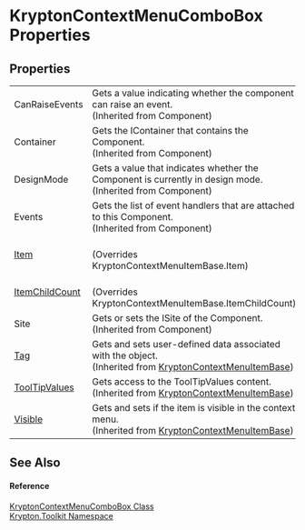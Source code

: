 # KryptonContextMenuComboBox Properties




## Properties
<table>
<tr>
<td>CanRaiseEvents</td>
<td>Gets a value indicating whether the component can raise an event.<br />(Inherited from Component)</td></tr>
<tr>
<td>Container</td>
<td>Gets the IContainer that contains the Component.<br />(Inherited from Component)</td></tr>
<tr>
<td>DesignMode</td>
<td>Gets a value that indicates whether the Component is currently in design mode.<br />(Inherited from Component)</td></tr>
<tr>
<td>Events</td>
<td>Gets the list of event handlers that are attached to this Component.<br />(Inherited from Component)</td></tr>
<tr>
<td><a href="fee1d64a-a049-fd3b-b590-d4c398369ee9.md">Item</a></td>
<td><br />(Overrides KryptonContextMenuItemBase.Item)</td></tr>
<tr>
<td><a href="125c9de4-25fa-ef43-7531-582c54c97a5c.md">ItemChildCount</a></td>
<td><br />(Overrides KryptonContextMenuItemBase.ItemChildCount)</td></tr>
<tr>
<td>Site</td>
<td>Gets or sets the ISite of the Component.<br />(Inherited from Component)</td></tr>
<tr>
<td><a href="4ca54ae1-2f96-5bce-ffd0-420b8c0c9113.md">Tag</a></td>
<td>Gets and sets user-defined data associated with the object.<br />(Inherited from <a href="7d97c419-819b-74c1-360f-af4d4ae026d9.md">KryptonContextMenuItemBase</a>)</td></tr>
<tr>
<td><a href="e2db60c0-a28d-f7ef-1290-98ef541699f9.md">ToolTipValues</a></td>
<td>Gets access to the ToolTipValues content.<br />(Inherited from <a href="7d97c419-819b-74c1-360f-af4d4ae026d9.md">KryptonContextMenuItemBase</a>)</td></tr>
<tr>
<td><a href="222ce9e0-7672-2989-1f3d-56ab63d1e070.md">Visible</a></td>
<td>Gets and sets if the item is visible in the context menu.<br />(Inherited from <a href="7d97c419-819b-74c1-360f-af4d4ae026d9.md">KryptonContextMenuItemBase</a>)</td></tr>
</table>

## See Also


#### Reference
<a href="08b1cec6-5073-847d-cdd0-9b412d725ead.md">KryptonContextMenuComboBox Class</a>  
<a href="79d2eac2-21f4-54ff-7552-b20c33c30600.md">Krypton.Toolkit Namespace</a>  
